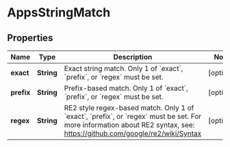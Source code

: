 

# AppsStringMatch


## Properties

| Name | Type | Description | Notes |
|------------ | ------------- | ------------- | -------------|
|**exact** | **String** | Exact string match. Only 1 of &#x60;exact&#x60;, &#x60;prefix&#x60;, or &#x60;regex&#x60; must be set. |  [optional] |
|**prefix** | **String** | Prefix-based match. Only 1 of &#x60;exact&#x60;, &#x60;prefix&#x60;, or &#x60;regex&#x60; must be set. |  [optional] |
|**regex** | **String** | RE2 style regex-based match. Only 1 of &#x60;exact&#x60;, &#x60;prefix&#x60;, or &#x60;regex&#x60; must be set. For more information about RE2 syntax, see: https://github.com/google/re2/wiki/Syntax |  [optional] |



